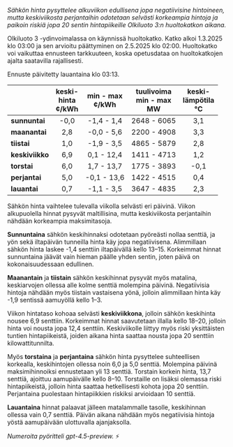 *Sähkön hinta pysyttelee alkuviikon edullisena jopa negatiivisine hintoineen, mutta keskiviikosta perjantaihin odotetaan selvästi korkeampia hintoja ja paikoin riskiä jopa 20 sentin hintapiikeille Olkiluoto 3:n huoltokatkon aikana.*

Olkiluoto 3 -ydinvoimalassa on käynnissä huoltokatko. Katko alkoi 1.3.2025 klo 03:00 ja sen arvioitu päättyminen on 2.5.2025 klo 02:00. Huoltokatko voi vaikuttaa ennusteen tarkkuuteen, koska opetusdataa on huoltokatkojen ajalta saatavilla rajallisesti.

Ennuste päivitetty lauantaina klo 03:13.

|              | keski-<br>hinta<br>¢/kWh | min - max<br>¢/kWh | tuulivoima<br>min - max<br>MW | keski-<br>lämpötila<br>°C |
|:-------------|:----------------:|:----------------:|:-------------:|:-------------:|
| **sunnuntai**   |       -0,0        |    -1,4 - 1,4     |      2648 - 6065      |        3,1        |
| **maanantai**   |        2,8        |    -0,0 - 5,6     |      2200 - 4908      |        3,3        |
| **tiistai**     |        1,0        |    -1,9 - 3,5     |      4865 - 5879      |        2,8        |
| **keskiviikko** |        6,9        |    0,1 - 12,4     |      1411 - 4713      |        1,2        |
| **torstai**     |        6,0        |    1,7 - 13,7     |      1775 - 3893      |       -0,1        |
| **perjantai**   |        5,0        |    -0,1 - 13,6    |      1422 - 4515      |        0,4        |
| **lauantai**    |        0,7        |    -1,1 - 3,5     |      3647 - 4835      |        2,3        |

Sähkön hinta vaihtelee tulevalla viikolla selvästi eri päivinä. Viikon alkupuolella hinnat pysyvät maltillisina, mutta keskiviikosta perjantaihin nähdään korkeampia maksimitasoja.

**Sunnuntaina** sähkön keskihinnaksi odotetaan pyöreästi nollaa senttiä, ja yön sekä iltapäivän tunneilla hinta käy jopa negatiivisena. Alimmillaan sähkön hinta laskee -1,4 senttiin iltapäivällä kello 13–15. Korkeimmat hinnat sunnuntaina jäävät vain hieman päälle yhden sentin, joten päivä on kokonaisuudessaan edullinen.

**Maanantain** ja **tiistain** sähkön keskihinnat pysyvät myös matalina, keskiarvojen ollessa alle kolme senttiä molempina päivinä. Negatiivisia hintoja nähdään myös tiistain vastaisena yönä, jolloin alimmillaan hinta käy -1,9 sentissä aamuyöllä kello 1–3.

Viikon hintataso kohoaa selvästi **keskiviikkona**, jolloin sähkön keskihinta nousee 6,9 senttiin. Korkeimmat hinnat saavutetaan illalla kello 18–20, jolloin hinta voi nousta jopa 12,4 senttiin. Keskiviikolle liittyy myös riski yksittäisten tuntien hintapiikeistä, joiden aikana hinta saattaa nousta jopa 20 senttiin kilowattitunnilta.

Myös **torstaina** ja **perjantaina** sähkön hinta pysyttelee suhteellisen korkealla, keskihintojen ollessa noin 6,0 ja 5,0 senttiä. Molempina päivinä maksimihinnoiksi ennustetaan yli 13 senttiä. Torstain korkein hinta, 13,7 senttiä, ajoittuu aamupäivälle kello 8–10. Torstaille on lisäksi olemassa riski hintapiikeistä, jolloin hinta saattaa hetkellisesti kohota jopa 20 senttiin. Perjantaina puolestaan hintapiikkien riskiksi arvioidaan 10 senttiä.

**Lauantaina** hinnat palaavat jälleen matalammalle tasolle, keskihinnan ollessa vain 0,7 senttiä. Päivän aikana nähdään myös negatiivisia hintoja yöstä aamupäivään ulottuvalla ajanjaksolla.

*Numeroita pyöritteli gpt-4.5-preview.* ⚡
